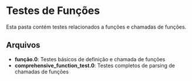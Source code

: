 # Testes de Funções

Esta pasta contém testes relacionados a funções e chamadas de funções.

## Arquivos

- **função.0**: Testes básicos de definição e chamada de funções
- **comprehensive_function_test.0**: Testes completos de parsing de chamadas de funções
